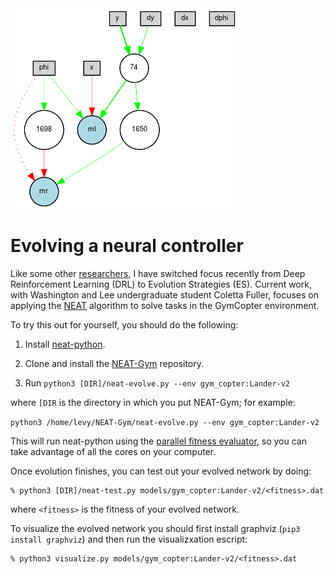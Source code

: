 <img src="neat.png">

# Evolving a neural controller

Like some other [researchers](https://openai.com/blog/evolution-strategies/), I have switched focus recently
from Deep Reinforcement Learning (DRL) to Evolution Strategies (ES).  Current work, with Washington and 
Lee undergraduate student Coletta Fuller, focuses on applying the
[NEAT](https://www.cse.unr.edu/~sushil/class/gas/papers/NEAT.pdf) algorithm to
solve tasks in the GymCopter environment.

To try this out for yourself, you should do the following:

1. Install [neat-python](https://github.com/CodeReclaimers/neat-python).  

2. Clone and install the [NEAT-Gym](https://github.com/simondlevy/NEAT-Gym) repository.

3. Run ```python3 [DIR]/neat-evolve.py --env gym_copter:Lander-v2```

where ```[DIR``` is the directory in which you put NEAT-Gym; for example:

```python3 /home/levy/NEAT-Gym/neat-evolve.py --env gym_copter:Lander-v2```

This will run neat-python using the [parallel fitness
evaluator](https://neat-python.readthedocs.io/en/latest/module_summaries.html#parallel),
so you can take advantage of all the cores on your computer.

Once evolution finishes, you can test out your evolved network by doing:

```
% python3 [DIR]/neat-test.py models/gym_copter:Lander-v2/<fitness>.dat
```

where ```<fitness>``` is the fitness of your evolved network.

To visualize the evolved network you should first install graphviz (```pip3 install graphviz```) and then
run the visualizxation escript:

```
% python3 visualize.py models/gym_copter:Lander-v2/<fitness>.dat
```
